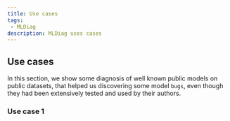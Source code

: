 ```yaml
---
title: Use cases
tags: 
 - MLDiag
description: MLDiag uses cases
---
```

## Use cases

In this section, we show some diagnosis of well known public models on public datasets,
that helped us discovering some model `bugs`, even though they had been extensively tested and used
by their authors.

### Use case 1

